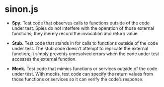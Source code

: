 # sinon.js

* **Spy.** Test code that observes calls to functions outside of the code under test. Spies do not interfere with the operation of those external functions; they merely record the invocation and return value.

* **Stub.** Test code that stands in for calls to functions outside of the code under test. The stub code doesn’t attempt to replicate the external function; it simply prevents unresolved errors when the code under test accesses the external function.

* **Mock.** Test code that mimics functions or services outside of the code under test. With mocks, test code can specify the return values from those functions or services so it can verify the code’s response.

